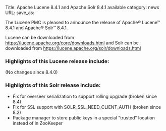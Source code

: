 Title: Apache Lucene 8.4.1 and Apache Solr 8.4.1 available
category: news
URL: 
save_as: 

The Lucene PMC is pleased to announce the release of Apache® Lucene™ 8.4.1 and Apache® Solr™ 8.4.1.

Lucene can be downloaded from <https://lucene.apache.org/core/downloads.html>
and Solr can be downloaded from <https://lucene.apache.org/solr/downloads.html>

### Highlights of this Lucene release include:

(No changes since 8.4.0)

### Highlights of this Solr release include:

  * Fix for overseer serialization to support rolling upgrade (broken since 8.4)
  * Fix for SSL support with SOLR_SSL_NEED_CLIENT_AUTH (broken since 8.2)
  * Package manager to store public keys in a special "trusted" location instead of in ZooKeeper
